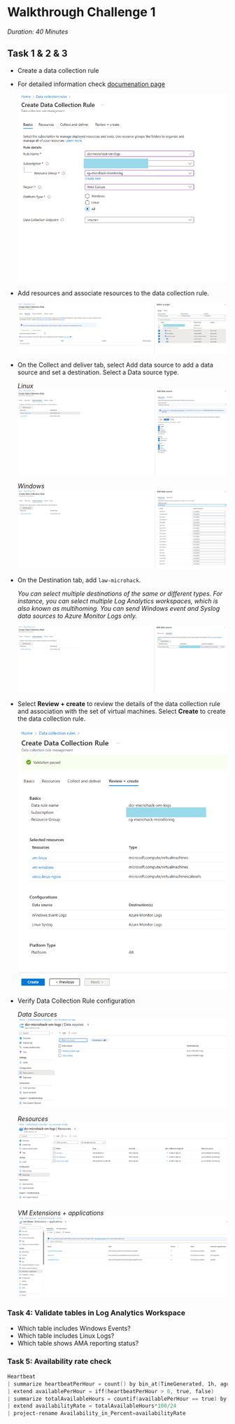 # Walkthrough Challenge  1

*Duration: 40 Minutes*

## Task 1 & 2 & 3

- Create a data collection rule
- For detailed information check [documenation page](https://learn.microsoft.com/en-us/azure/azure-monitor/agents/data-collection-rule-azure-monitor-agent?tabs=portal)

    ![Create DCR](./img/task_01_a.png)

- Add resources and associate resources to the data collection rule.

    ![Create DCR](./img/task_01_b.png)

- On the Collect and deliver tab, select Add data source to add a data source and set a destination. Select a Data source type.

    *Linux*
    ![Create DCR](./img/task_01_c.png)

    *Windows*
    ![Create DCR](./img/task_01_d.png)

- On the Destination tab, add `law-microhack`.

    *You can select multiple destinations of the same or different types. For instance, you can select multiple Log Analytics workspaces, which is also known as multihoming. You can send Windows event and Syslog data sources to Azure Monitor Logs only.*

    ![Create DCR](./img/task_01_e.png)

- Select **Review + create** to review the details of the data collection rule and association with the set of virtual machines. Select **Create** to create the data collection rule.

    ![Create DCR](./img/task_01_f.png)

- Verify Data Collection Rule configuration

    *Data Sources*
    ![Create DCR](./img/task_01_g.png)

    *Resources*
    ![Create DCR](./img/task_01_h.png)

    *VM Extensions + applications*
    ![Create DCR](./img/task_01_i.png)

### Task 4: Validate tables in Log Analytics Workspace

- Which table includes Windows Events?
- Which table includes Linux Logs?
- Which table shows AMA reporting status?

### Task 5: Availability rate check

```powershell
Heartbeat
| summarize heartbeatPerHour = count() by bin_at(TimeGenerated, 1h, ago(24h)), Computer
| extend availablePerHour = iff(heartbeatPerHour > 0, true, false)
| summarize totalAvailableHours = countif(availablePerHour == true) by Computer
| extend availabilityRate = totalAvailableHours*100/24
| project-rename Availability_in_Percent=availabilityRate
```
